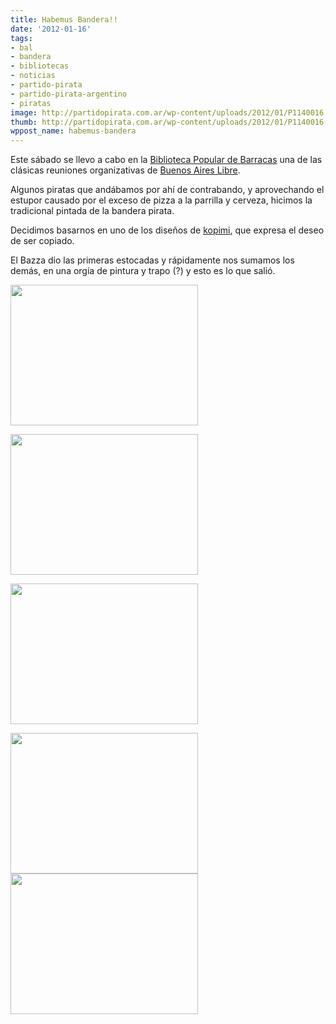 ```yaml
---
title: Habemus Bandera!!
date: '2012-01-16'
tags:
- bal
- bandera
- bibliotecas
- noticias
- partido-pirata
- partido-pirata-argentino
- piratas
image: http://partidopirata.com.ar/wp-content/uploads/2012/01/P1140016.jpg
thumb: http://partidopirata.com.ar/wp-content/uploads/2012/01/P1140016-150x150.jpg
wppost_name: habemus-bandera
---
```


Este sábado se llevo a cabo en la <a href="http://www.bibliobarracas.com.ar/" target="_blank">Biblioteca Popular de Barracas</a> una de las clásicas reuniones organizativas de <a href="http://buenosaireslibre.org" target="_blank">Buenos Aires Libre</a>. 

Algunos piratas que andábamos por ahí de contrabando, y aprovechando el estupor causado por el exceso de pizza a la parrilla y cerveza, hicimos la tradicional pintada de la bandera pirata.

Decidimos basarnos en uno de los diseños de <a href="http://img.ffffound.com/static-data/assets/6/d61f194104c60d38d00779d67a66c231f38bb1a5_m.jpg">kopimi</a>, que expresa el deseo de ser copiado.

El Bazza dio las primeras estocadas y rápidamente nos sumamos los demás, en una orgía de pintura y trapo (?) y esto es lo que salió.

<a href="http://partidopirata.com.ar/wp-content/uploads/2012/01/P1140008.jpg"><img src="http://partidopirata.com.ar/wp-content/uploads/2012/01/P1140008-300x225.jpg" alt="" title="bandera pirata pintando" width="300" height="225" class="alignleft size-medium wp-image-2839" /></a>

<a href="http://partidopirata.com.ar/wp-content/uploads/2012/01/P1140012.jpg"><img src="http://partidopirata.com.ar/wp-content/uploads/2012/01/P1140012-300x225.jpg" alt="" title="bandera pirata pintando" width="300" height="225" class="alignleft size-medium wp-image-2840" /></a>

<a href="http://partidopirata.com.ar/wp-content/uploads/2012/01/P1140013.jpg"><img src="http://partidopirata.com.ar/wp-content/uploads/2012/01/P1140013-300x225.jpg" alt="" title="bandera pirata pintando" width="300" height="225" class="alignleft size-medium wp-image-2841" /></a>

<a href="http://partidopirata.com.ar/wp-content/uploads/2012/01/P1140014.jpg"><img src="http://partidopirata.com.ar/wp-content/uploads/2012/01/P1140014-300x225.jpg" alt="" title="bandera pirata aza" width="300" height="225" class="alignleft size-medium wp-image-2842" /></a>
<a href="http://partidopirata.com.ar/wp-content/uploads/2012/01/P1140016.jpg"><img src="http://partidopirata.com.ar/wp-content/uploads/2012/01/P1140016-300x225.jpg" alt="" title="bandera pirata final" width="300" height="225" class="alignleft size-medium wp-image-2843" /></a>
